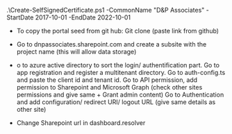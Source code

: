 .\Create-SelfSignedCertificate.ps1 -CommonName "D&P Associates" -StartDate 2017-10-01 -EndDate 2022-10-01

- To copy the portal seed from git hub: Git clone (paste link from github)

- Go to dnpassociates.sharepoint.com and create a subsite with the project name (this will allow data storage)

- o to azure active directory to sort the login/ authentification part. Go to app registration and register a multitenant directory. Go to auth-config.ts and paste the client id and tenant id.
Go to API permission, add permission to Sharepoint and Microsoft Graph (check other sites permissions and give same + Grant admin content)
Go to Authentication and add configuration/ redirect URI/ logout URL (give same details as other site)

- Change Sharepoint url in dashboard.resolver

